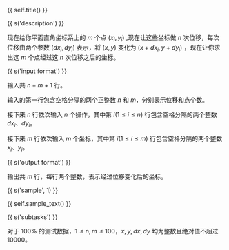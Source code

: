 {{ self.title() }}

{{ s('description') }}

现在给你平面直角坐标系上的 $m$ 个点 $(x_i,y_i)$ ,现在让这些坐标做 $n$ 次位移，每次位移由两个参数   $(dx_i,dy_i)$ 表示，将 $(x,y)$ 变化为 $(x+dx_i,y+dy_i)$ ，现在让你求出这 $m$ 个点经过这 $n$ 次位移之后的坐标。

{{ s('input format') }}

输入共 $n+m+1$ 行。

输入的第一行包含空格分隔的两个正整数 $n$ 和 $m$，分别表示位移和点个数。

接下来 $n$ 行依次输入 $n$ 个操作，其中第 $i(1\le i \le n)$ 行包含空格分隔的两个整数 $dx_i$、$dy_i$。

接下来 $m$ 行依次输入 $m$ 个坐标，其中第 $i(1\le i \le m)$ 行包含空格分隔的两个整数 $x_i$、$y_i$。

{{ s('output format') }}

输出共 $m$ 行，每行两个整数，表示经过位移变化后的坐标。

{{ s('sample', 1) }}

{{ self.sample_text() }}

{{ s('subtasks') }}

对于 $100\%$ 的测试数据，$1 \le n,m \le 100$，$x,y,dx,dy$ 均为整数且绝对值不超过 $10000$。 
